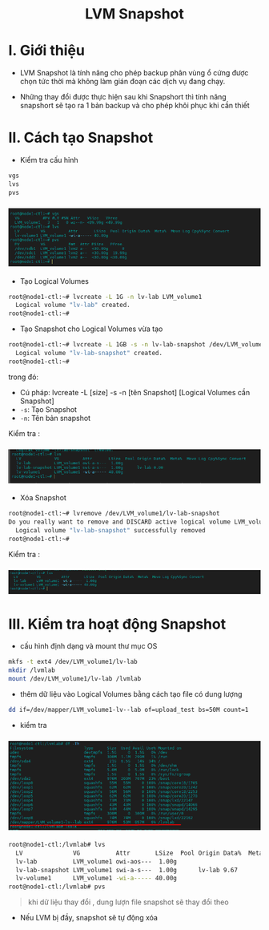 <h1 align="center">LVM Snapshot</h1>

# I. Giới thiệu

-  LVM Snapshot là tính năng cho phép backup phân vùng ổ cứng được chọn tức thời mà không làm gián đoạn các dịch vụ đang chạy.

- Những thay đổi được thực hiện sau khi Snapshort thì tính năng snapshort sẽ tạo ra 1 bản backup và cho phép khôi phục khi cần thiết

# II. Cách tạo Snapshot

- Kiểm tra cấu hỉnh

```sh
vgs
lvs
pvs
```
<h3 align="center"><img src="../../03-Images/document/65.png"></h3>

- Tạo Logical Volumes

```sh
root@node1-ctl:~# lvcreate -L 1G -n lv-lab LVM_volume1
  Logical volume "lv-lab" created.
root@node1-ctl:~#
```

- Tạo Snapshot cho Logical Volumes vừa tạo
```sh
root@node1-ctl:~# lvcreate -L 1GB -s -n lv-lab-snapshot /dev/LVM_volume1/lv-lab
  Logical volume "lv-lab-snapshot" created.
root@node1-ctl:~#
```
trong đó:
-  Cú pháp: lvcreate -L [size] -s -n [tên Snapshot] [Logical Volumes cần Snapshot]
- `-s`: Tạo Snapshot
- `-n`: Tên bản snapshot

Kiểm tra :
<h3 align="center"><img src="../../03-Images/document/66.png"></h3>

- Xóa Snapshot
```sh
root@node1-ctl:~# lvremove /dev/LVM_volume1/lv-lab-snapshot
Do you really want to remove and DISCARD active logical volume LVM_volume1/lv-lab-snapshot? [y/n]: y
  Logical volume "lv-lab-snapshot" successfully removed
root@node1-ctl:~#
```

Kiểm tra :
<h3 align="center"><img src="../../03-Images/document/67.png"></h3>


# III. Kiểm tra hoạt động Snapshot


- cấu hình định dạng và mount thư mục OS
```sh
mkfs -t ext4 /dev/LVM_volume1/lv-lab
mkdir /lvmlab
mount /dev/LVM_volume1/lv-lab /lvmlab
```
- thêm dữ liệu vào Logical Volumes bằng cách tạo file có dung lượng
```sh
dd if=/dev/mapper/LVM_volume1-lv--lab of=upload_test bs=50M count=1
```

- kiểm tra 

<h3 align="center"><img src="../../03-Images/document/68.png"></h3>


```sh
root@node1-ctl:/lvmlab# lvs
  LV              VG          Attr       LSize  Pool Origin Data%  Meta%  Move Log Cpy%Sync Convert
  lv-lab          LVM_volume1 owi-aos---  1.00g
  lv-lab-snapshot LVM_volume1 swi-a-s---  1.00g      lv-lab 9.67
  lv-volume1      LVM_volume1 -wi-a----- 40.00g
root@node1-ctl:/lvmlab# pvs
```
> khi dữ liệu thay đổi , dung lượn file snapshot sẽ thay đổi theo

- Nếu LVM bị đầy, snapshot sẽ tự động xóa